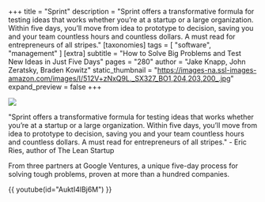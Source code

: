 +++
title = "Sprint"
description = "Sprint offers a transformative formula for testing ideas that works whether you’re at a startup or a large organization. Within five days, you’ll move from idea to prototype to decision, saving you and your team countless hours and countless dollars. A must read for entrepreneurs of all stripes."
[taxonomies]
tags = [ "software", "management" ]
[extra]
subtitle = "How to Solve Big Problems and Test New Ideas in Just Five Days"
pages = "280"
author = "Jake Knapp, John Zeratsky, Braden Kowitz"
static_thumbnail = "https://images-na.ssl-images-amazon.com/images/I/512V+zNxQ9L._SX327_BO1,204,203,200_.jpg"
expand_preview = false
+++

<img border="0" src="https://images-na.ssl-images-amazon.com/images/I/512V+zNxQ9L._SX327_BO1,204,203,200_.jpg" >

<!-- more -->

"Sprint offers a transformative formula for testing ideas that works whether you’re at a startup or a large
organization. Within five days, you’ll move from idea to prototype to decision, saving you and your team countless hours
and countless dollars. A must read for entrepreneurs of all stripes." - Eric Ries, author of The Lean Startup

From three partners at Google Ventures, a unique five-day process for solving tough problems, proven at more than a
hundred companies.

{{ youtube(id="AuktI4lBj6M") }}

